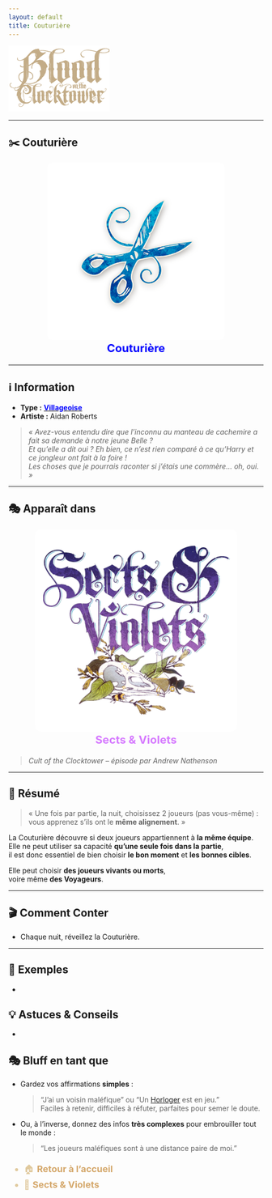 ```yaml
---
layout: default
title: Couturière
---
```


<!-- 🔷 Logo en haut à gauche -->
<p align="left">
  <a href="/botc-fr-bambi/">
    <img src="../images/logo.png" alt="Accueil BotC FR" width="200">
  </a>
</p>

---

## ✂️ Couturière

<div style="text-align:center; margin: 20px 0;">
  <a href="./couturiere.html" style="text-decoration:none;">
    <img src="../images/Icon_seamstress.png" alt="Couturière" width="350" style="border-radius:8px;">
    <br>
    <span style="color:blue; font-weight:bold; font-size:22px;">Couturière</span>
  </a>
</div>

---

## ℹ️ Information  

- **Type :** [<span style="color:blue;">**Villageoise**</span>](../villageois.md)  
- **Artiste :** Aidan Roberts  
> *« Avez-vous entendu dire que l’inconnu au manteau de cachemire a fait sa demande à notre jeune Belle ?  
Et qu’elle a dit oui ? Eh bien, ce n’est rien comparé à ce qu’Harry et ce jongleur ont fait à la foire !  
Les choses que je pourrais raconter si j’étais une commère… oh, oui. »*

---

## 🎭 Apparaît dans  

<div style="text-align:center; margin: 20px 0;">
  <a href="../sv.html" style="text-decoration:none;">
    <img src="../images/Logo_sects_and_violets.png" alt="Sects & Violets" width="400" style="border-radius:12px;">
    <br>
    <span style="color:#d67bff; font-weight:bold; font-size:22px;">Sects & Violets</span>
  </a>
</div>

> *Cult of the Clocktower – épisode par Andrew Nathenson*

---

## 📖 Résumé  

> « Une fois par partie, la nuit, choisissez 2 joueurs (pas vous-même) :  
> vous apprenez s’ils ont le **même alignement**. »

La Couturière découvre si deux joueurs appartiennent à **la même équipe**.  
Elle ne peut utiliser sa capacité **qu’une seule fois dans la partie**,  
il est donc essentiel de bien choisir **le bon moment** et **les bonnes cibles**.

Elle peut choisir **des joueurs vivants ou morts**,  
voire même **des Voyageurs**.

---

## 🎬 Comment Conter  

- Chaque nuit, réveillez la Couturière.  

---

## 🧾 Exemples  
- 

## 💡 Astuces & Conseils  

-

## 🎭 Bluff en tant que 


- Gardez vos affirmations **simples** :  
  > “J’ai un voisin maléfique” ou “Un [Horloger](horloger.md) est en jeu.”  
  Faciles à retenir, difficiles à réfuter, parfaites pour semer le doute.  

- Ou, à l’inverse, donnez des infos **très complexes** pour embrouiller tout le monde :  
  > “Les joueurs maléfiques sont à une distance paire de moi.”  

<ul style="color:#e0c99d; font-size:18px; line-height:1.7;">
  <li>🏠 <a href="../index.html" style="color:#d4a76a; font-weight:bold; text-decoration:none;">Retour à l’accueil</a></li>
  <li>🌸 <a href="../sv.html" style="color:#d4a76a; font-weight:bold; text-decoration:none;">Sects & Violets</a></li>
</ul>
